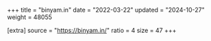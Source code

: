 +++
title = "binyam.in"
date = "2022-03-22"
updated = "2024-10-27"
weight = 48055

[extra]
source = "https://binyam.in/"
ratio = 4
size = 47
+++
